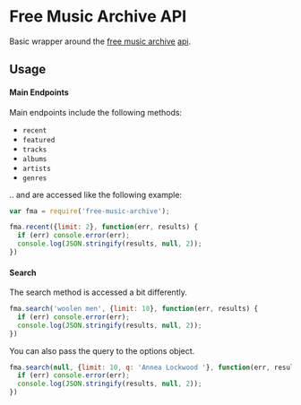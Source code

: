 # Free Music Archive API

Basic wrapper around the [free music archive](http://freemusicarchive.org/) [api](http://freemusicarchive.org/api/).

## Usage

#### Main Endpoints

Main endpoints include the following methods:
* `recent`
* `featured`
* `tracks`
* `albums`
* `artists`
* `genres`

.. and are accessed like the following example:

``` javascript
var fma = require('free-music-archive');

fma.recent({limit: 2}, function(err, results) {
  if (err) console.error(err);
  console.log(JSON.stringify(results, null, 2));
})

```

#### Search

The search method is accessed a bit differently.

``` javascript
fma.search('woolen men', {limit: 10}, function(err, results) {
  if (err) console.error(err);
  console.log(JSON.stringify(results, null, 2));
})

```

You can also pass the query to the options object.

``` javascript
fma.search(null, {limit: 10, q: 'Annea Lockwood '}, function(err, results) {
  if (err) console.error(err);
  console.log(JSON.stringify(results, null, 2));
})

```
